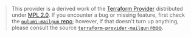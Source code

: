 > This provider is a derived work of the [Terraform Provider](https://github.com/wgebis/terraform-provider-mailgun)
> distributed under [MPL 2.0](https://www.mozilla.org/en-US/MPL/2.0/). If you encounter a bug or missing feature,
> first check the [`pulumi-mailgun` repo](https://github.com/pulumi/pulumi-mailgun/issues); however, if that doesn't turn up anything,
> please consult the source [`terraform-provider-mailgun` repo](https://github.com/wgebis/terraform-provider-mailgun/issues).
